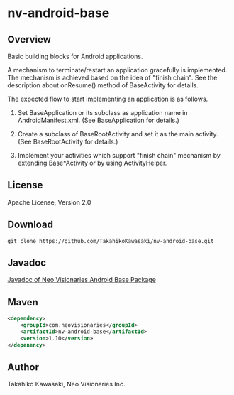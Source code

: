 nv-android-base
===============

Overview
--------

Basic building blocks for Android applications.

A mechanism to terminate/restart an application gracefully is implemented.
The mechanism is achieved based on the idea of "finish chain". See the
description about onResume() method of BaseActivity for details.

The expected flow to start implementing an application is as follows.

1. Set BaseApplication or its subclass as application name in
   AndroidManifest.xml. (See BaseApplication for details.)

2. Create a subclass of BaseRootActivity and set it as the main activity.
   (See BaseRootActivity for details.)

3. Implement your activities which support "finish chain" mechanism
   by extending Base*Activity or by using ActivityHelper.



License
-------

Apache License, Version 2.0


Download
--------

    git clone https://github.com/TakahikoKawasaki/nv-android-base.git


Javadoc
-------

[Javadoc of Neo Visionaries Android Base Package](http://TakahikoKawasaki.github.com/nv-android-base/)


Maven
-----

```xml
<dependency>
    <groupId>com.neovisionaries</groupId>
    <artifactId>nv-android-base</artifactId>
    <version>1.10</version>
</depenency>
```


Author
------

Takahiko Kawasaki, Neo Visionaries Inc.
